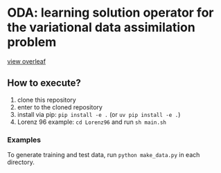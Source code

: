 # ODA: learning solution operator for the variational data assimilation problem

[view overleaf](https://www.overleaf.com/read/ktxhjhxfhkcf#c15a2d)


## How to execute?
1. clone this repository
2. enter to the cloned repository
3. install via pip: `pip install -e .` (or `uv pip install -e .`)
4. Lorenz 96 example: `cd Lorenz96` and run `sh main.sh`

### Examples
To generate training and test data, run `python make_data.py` in each directory.